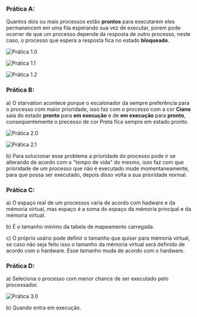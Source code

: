 ### Prática A:

Quantos dois ou mais processos estão **prontos** para executarem eles permanencem
em uma fila esperando sua vez de executar, porem pode ocorrer de que um processo depende
da resposta de outro processo, neste caso, o processo que espera a resposta fica no estado
**bloqueado**.

![Prática 1.0](https://github.com/hermino/Hermino_labos_rr_2018/blob/master/Pr%C3%A1tica1.0.PNG)

![Prática 1.1](https://github.com/hermino/Hermino_labos_rr_2018/blob/master/Pr%C3%A1tica1.1.PNG)

![Prática 1.2](https://github.com/hermino/Hermino_labos_rr_2018/blob/master/Pr%C3%A1tica1.2.PNG)


### Prática B:

a) O starvation acontece porque o escalonador da sempre preferência para o processo com maior
prioridade, isso faz com o processo com a cor **Ciano** saia do estado **pronto** para **em execução** e de **em execução**
para **pronto**, consequentemente o precesso de cor Preta fica sempre em estado pronto.


![Prática 2.0](https://github.com/hermino/Hermino_labos_rr_2018/blob/master/Pr%C3%A1tica2.0.PNG)

![Prática 2.1](https://github.com/hermino/Hermino_labos_rr_2018/blob/master/Pr%C3%A1tica2.1.PNG)

b) Para solucionar esse problema a prioridade do processo pode ir se alterando de acordo com o "tempo de vida"
do mesmo, isso faz com que prioridade de um processo que não é executado mude momentaneamente, para que possa ser
executado, depois disso volta a sua prioridade normal.

### Prática C:

a) O espaço real de um processos varia de acordo com hadware e da mémoria virtual,
mas espaço é a soma do espaço da mémoria principal e da mémoria virtual.

b) É o tamanho minimo da tabela de mapeamento carregada.

c) O próprio usário pode definir o tamanho que quiser para mémoria virtual, se caso não seja feito
isso o tamanho da mémoria virtual será definido de acordo com o hardware. Esse tamanho muda de acordo
com o hardware.

### Prática D:

a) Seleciona o processo com menor chance de ser executado pelo processador.

![Prática 3.0](https://github.com/hermino/Hermino_labos_rr_2018/blob/master/Pr%C3%A1tica3.0.PNG)

b) Quando entra em execução.

